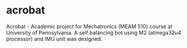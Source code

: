 acrobat
=======

Acrobat - Academic project for Mechatronics (MEAM 510) course at University of Pennsylvania. A self balancing bot using M2 (atmega32u4 processor) and IMU unit was designed.
